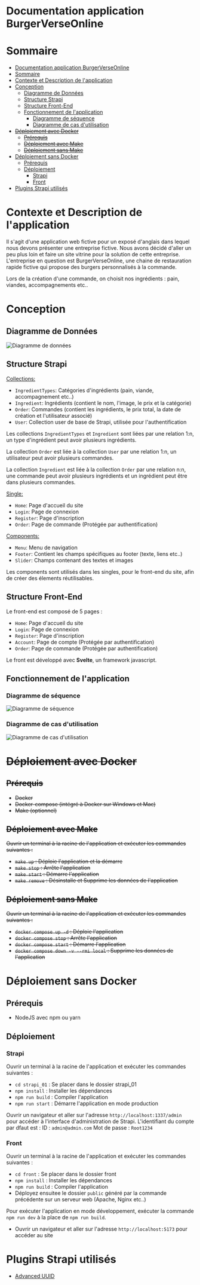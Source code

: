 # Documentation application BurgerVerseOnline

# Sommaire
- [Documentation application BurgerVerseOnline](#documentation-application-burgerverseonline)
- [Sommaire](#sommaire)
- [Contexte et Description de l'application](#contexte-et-description-de-lapplication)
- [Conception](#conception)
  - [Diagramme de Données](#diagramme-de-données)
  - [Structure Strapi](#structure-strapi)
  - [Structure Front-End](#structure-front-end)
  - [Fonctionnement de l'application](#fonctionnement-de-lapplication)
    - [Diagramme de séquence](#diagramme-de-séquence)
    - [Diagramme de cas d'utilisation](#diagramme-de-cas-dutilisation)
- [~~Déploiement avec Docker~~](#déploiement-avec-docker)
  - [~~Prérequis~~](#prérequis)
  - [~~Déploiement avec Make~~](#déploiement-avec-make)
  - [~~Déploiement sans Make~~](#déploiement-sans-make)
- [Déploiement sans Docker](#déploiement-sans-docker)
  - [Prérequis](#prérequis-1)
  - [Déploiement](#déploiement)
    - [Strapi](#strapi)
    - [Front](#front)
- [Plugins Strapi utilisés](#plugins-strapi-utilisés)

# Contexte et Description de l'application

Il s'agit d'une application web fictive pour un exposé d'anglais dans lequel nous devons présenter une entreprise fictive. Nous avons décidé d'aller un peu plus loin et faire un site vitrine pour la solution de cette entreprise.
L'entreprise en question est BurgerVerseOnline, une chaine de restauration rapide fictive qui propose des burgers personnalisés à la commande.

Lors de la création d'une commande, on choisit nos ingrédients : pain, viandes, accompagnements etc..

# Conception

## Diagramme de Données

![Diagramme de données](./doc_resources/Diagramme_Classe_Strapi.drawio.png)

## Structure Strapi

<u>Collections:</u>
-   `IngredientTypes`: Catégories d'ingrédients (pain, viande, accompagnement etc..)
-   `Ingredient`: Ingrédients (contient le nom, l'image, le prix et la catégorie)
-   `Order`: Commandes (contient les ingrédients, le prix total, la date de création et l'utilisateur associé)
-   `User`: Collection user de base de Strapi, utilisée pour l'authentification

Les collections `IngredientTypes` et `Ingredient` sont liées par une relation 1:n, un type d'ingrédient peut avoir plusieurs ingrédients.

La collection `Order` est liée à la collection `User` par une relation 1:n, un utilisateur peut avoir plusieurs commandes.

La collection `Ingredient` est liée à la collection `Order` par une relation n:n, une commande peut avoir plusieurs ingrédients et un ingrédient peut être dans plusieurs commandes.

<u>Single:</u>
-  `Home`: Page d'accueil du site
-  `Login`: Page de connexion
-  `Register`: Page d'inscription
-  `Order`: Page de commande (Protégée par authentification)

<u>Components:</u>
-  `Menu`: Menu de navigation
-  `Footer`: Contient les champs spécifiques au footer (texte, liens etc..)
-  `Slider`: Champs contenant des textes et images

Les components sont utilisés dans les singles, pour le front-end du site, afin de créer des élements réutilisables.


## Structure Front-End

Le front-end est composé de 5 pages :
-  `Home`: Page d'accueil du site
-  `Login`: Page de connexion
-  `Register`: Page d'inscription
-  `Account`: Page de compte (Protégée par authentification)
-  `Order`: Page de commande (Protégée par authentification)

Le front est développé avec **Svelte**, un framework javascript.

<!-- #### **Diagramme de classe**

![Diagramme de classe](./doc_resources/Diagramme_Classe_Front.drawio.png) -->

## Fonctionnement de l'application

### Diagramme de séquence

![Diagramme de séquence](./doc_resources/Diagramme_Sequence.drawio.png)

### Diagramme de cas d'utilisation

![Diagramme de cas d'utilisation](./doc_resources/Diagramme_Cas_Utilisation.drawio.png)

# ~~Déploiement avec Docker~~

## ~~Prérequis~~

- ~~Docker~~
- ~~Docker-compose (intégré à Docker sur Windows et Mac)~~
- ~~Make (optionnel)~~

## ~~Déploiement avec Make~~
~~Ouvrir un terminal à la racine de l'application et exécuter les commandes suivantes :~~

- ~~`make up` : Déploie l'application et la démarre~~
- ~~`make stop` : Arrête l'application~~
- ~~`make start` : Démarre l'application~~
- ~~`make remove` : Désinstalle et Supprime les données de l'application~~

## ~~Déploiement sans Make~~
~~Ouvrir un terminal à la racine de l'application et exécuter les commandes suivantes :~~

- ~~`docker compose up -d` : Déploie l'application~~
- ~~`docker compose stop` : Arrête l'application~~
- ~~`docker compose start` : Démarre l'application~~
- ~~`docker compose down -v --rmi local` : Supprime les données de l'application~~

# Déploiement sans Docker

## Prérequis

- NodeJS avec npm ou yarn

## Déploiement

### Strapi

Ouvrir un terminal à la racine de l'application et exécuter les commandes suivantes :

- `cd strapi_01` : Se placer dans le dossier strapi_01
- `npm install` : Installer les dépendances
- `npm run build` : Compiler l'application
- `npm run start` : Démarre l'application en mode production

Ouvrir un navigateur et aller sur l'adresse `http://localhost:1337/admin` pour accéder à l'interface d'administration de Strapi.
L'identifiant du compte par dfaut est :
ID : `admin@admin.com`
Mot de passe : `Root1234`

### Front

Ouvrir un terminal à la racine de l'application et exécuter les commandes suivantes :

- `cd front` : Se placer dans le dossier front
- `npm install` : Installer les dépendances
- `npm run build` : Compiler l'application
- Déployez ensuitee le dossier `public` généré par la commande précédente sur un serveur web (Apache, Nginx etc..)

Pour exécuter l'application en mode développement, exécuter la commande `npm run dev` à la place de `npm run build`.

- Ouvrir un navigateur et aller sur l'adresse `http://localhost:5173` pour accéder au site

# Plugins Strapi utilisés

- [Advanced UUID](https://market.strapi.io/plugins/strapi-advanced-uuid)

